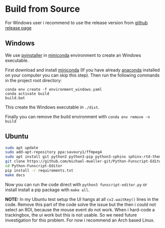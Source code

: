 # Build from Source

For Windows user i recommend to use the release version from [github release page](https://github.com/michael-mueller-git/Python-Funscript-Editor/releases)

## Windows

We use [pyinstaller](https://pypi.org/project/pyinstaller/) in [miniconda](https://docs.conda.io/en/latest/miniconda.html) environment to create an Windows executable.

First download and install [miniconda](https://docs.conda.io/en/latest/miniconda.html) (If you have already [anaconda](https://www.anaconda.com/) installed on your computer you can skip this step). Then run the following commands in the project root directory:

```
conda env create -f environment_windows.yaml
conda activate build
build.bat
```

This create the Windows executable in `./dist`.

Finally you can remove the build environment with `conda env remove -n build`

## Ubuntu

```bash
sudo apt update
sudo add-apt-repository ppa:savoury1/ffmpeg4
sudo apt install git python3 python3-pip python3-sphinx sphinx-rtd-theme-common python3-opencv mkdocs python3-pyqt5 ffmpeg libmpv-dev
git clone https://github.com/michael-mueller-git/Python-Funscript-Editor.git
cd Python-Funscript-Editor
pip install -r requirements.txt
make docs
```

Now you can run the code direct with `python3 funscript-editor.py` or install install a pip package with `make all`.

**NOTE:** In my Ubuntu test setup the UI hangs at all `cv2.waitKey()` lines in the code. Remove this part of the code solve the issue but the then i could not select an ROI, because the mouse event do not work. When i hard-code a trackingbox, the ui work but this is not usable. So we need future investigation for this problem. For now i recommend an Arch based Linux.
